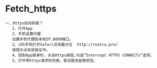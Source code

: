 # Fetch_https


    一、Https如何抓取？
       1、打开App
       2、手机设置代理
       设置手机代理到本地IP,8899端口。
       3、iOS手机打开Safari浏览器方位  http://rootca.pro/
       按提示点击安装证书。
       4、回到App菜单栏，点击Https按钮,勾选“Intercept HTTPS CONNECTs”选项。
       5、打开带https请求的页面，尝试是否能够抓包。
